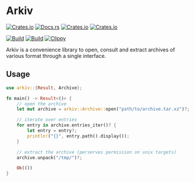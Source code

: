 # Arkiv

[![Crates.io](https://img.shields.io/crates/v/arkiv)](https://crates.io/crates/arkiv)
[![Docs.rs](https://docs.rs/arkiv/badge.svg)](https://docs.rs/arkiv)
[![Crates.io](https://img.shields.io/crates/d/arkiv)](https://crates.io/crates/arkiv)
[![Crates.io](https://img.shields.io/crates/l/arkiv)](https://github.com/meuter/arkiv-rs/blob/main/LICENSE)

[![Build](https://github.com/meuter/arkiv-rs/actions/workflows/build.yml/badge.svg)](https://github.com/meuter/arkiv-rs/actions/workflows/build.yml)
[![Build](https://github.com/meuter/arkiv-rs/actions/workflows/test.yml/badge.svg)](https://github.com/meuter/arkiv-rs/actions/workflows/test.yml)
[![Clippy](https://github.com/meuter/arkiv-rs/actions/workflows/clippy.yml/badge.svg)](https://github.com/meuter/arkiv-rs/actions/workflows/clippy.yml)

Arkiv is a convenience library to open, consult and extract archives of various format
through a single interface.

## Usage

```rust , no_run
use arkiv::{Result, Archive};

fn main() -> Result<()> {
    // open the archive
    let mut archive = arkiv::Archive::open("path/to/archive.tar.xz")?;

    // iterate over entries
    for entry in archive.entries_iter()? {
        let entry = entry?;
        println!("{}", entry.path().display());
    }

    // extract the archive (perserves permission on unix targets)
    archive.unpack("/tmp/")?;

    Ok(())
}
```

